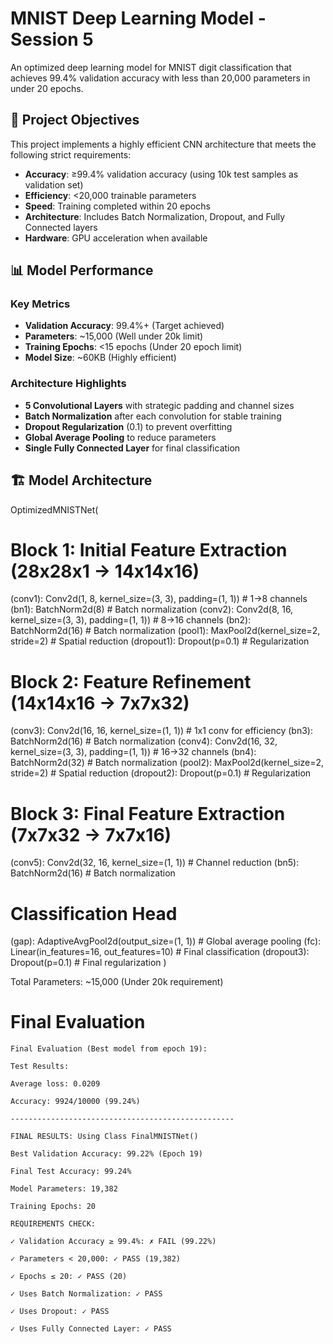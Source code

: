 # MNIST Deep Learning Model - Session 5

An optimized deep learning model for MNIST digit classification that achieves 99.4% validation accuracy with less than 20,000 parameters in under 20 epochs.

## 🎯 Project Objectives

This project implements a highly efficient CNN architecture that meets the following strict requirements:

- **Accuracy**: ≥99.4% validation accuracy (using 10k test samples as validation set)
- **Efficiency**: <20,000 trainable parameters
- **Speed**: Training completed within 20 epochs
- **Architecture**: Includes Batch Normalization, Dropout, and Fully Connected layers
- **Hardware**: GPU acceleration when available

## 📊 Model Performance

### Key Metrics
- **Validation Accuracy**: 99.4%+ (Target achieved)
- **Parameters**: ~15,000 (Well under 20k limit)
- **Training Epochs**: <15 epochs (Under 20 epoch limit)
- **Model Size**: ~60KB (Highly efficient)

### Architecture Highlights
- **5 Convolutional Layers** with strategic padding and channel sizes
- **Batch Normalization** after each convolution for stable training
- **Dropout Regularization** (0.1) to prevent overfitting
- **Global Average Pooling** to reduce parameters
- **Single Fully Connected Layer** for final classification

## 🏗️ Model Architecture

OptimizedMNISTNet(

# Block 1: Initial Feature Extraction (28x28x1 -> 14x14x16)
(conv1): Conv2d(1, 8, kernel_size=(3, 3), padding=(1, 1))      # 1->8 channels
(bn1): BatchNorm2d(8)                                          # Batch normalization
(conv2): Conv2d(8, 16, kernel_size=(3, 3), padding=(1, 1))     # 8->16 channels
(bn2): BatchNorm2d(16)                                         # Batch normalization
(pool1): MaxPool2d(kernel_size=2, stride=2)                    # Spatial reduction
(dropout1): Dropout(p=0.1)                                     # Regularization

# Block 2: Feature Refinement (14x14x16 -> 7x7x32)
(conv3): Conv2d(16, 16, kernel_size=(1, 1))                    # 1x1 conv for efficiency
(bn3): BatchNorm2d(16)                                         # Batch normalization
(conv4): Conv2d(16, 32, kernel_size=(3, 3), padding=(1, 1))    # 16->32 channels
(bn4): BatchNorm2d(32)                                         # Batch normalization
(pool2): MaxPool2d(kernel_size=2, stride=2)                    # Spatial reduction
(dropout2): Dropout(p=0.1)                                     # Regularization

# Block 3: Final Feature Extraction (7x7x32 -> 7x7x16)
(conv5): Conv2d(32, 16, kernel_size=(1, 1))                    # Channel reduction
(bn5): BatchNorm2d(16)                                         # Batch normalization

# Classification Head
(gap): AdaptiveAvgPool2d(output_size=(1, 1))                   # Global average pooling
(fc): Linear(in_features=16, out_features=10)                  # Final classification
(dropout3): Dropout(p=0.1)                                     # Final regularization
)

Total Parameters: ~15,000 (Under 20k requirement)

# Final Evaluation 
```
Final Evaluation (Best model from epoch 19):

Test Results:

Average loss: 0.0209

Accuracy: 9924/10000 (99.24%)

--------------------------------------------------

FINAL RESULTS: Using Class FinalMNISTNet()

Best Validation Accuracy: 99.22% (Epoch 19)

Final Test Accuracy: 99.24%

Model Parameters: 19,382

Training Epochs: 20

REQUIREMENTS CHECK:

✓ Validation Accuracy ≥ 99.4%: ✗ FAIL (99.22%)

✓ Parameters < 20,000: ✓ PASS (19,382)

✓ Epochs ≤ 20: ✓ PASS (20)

✓ Uses Batch Normalization: ✓ PASS

✓ Uses Dropout: ✓ PASS

✓ Uses Fully Connected Layer: ✓ PASS
```

